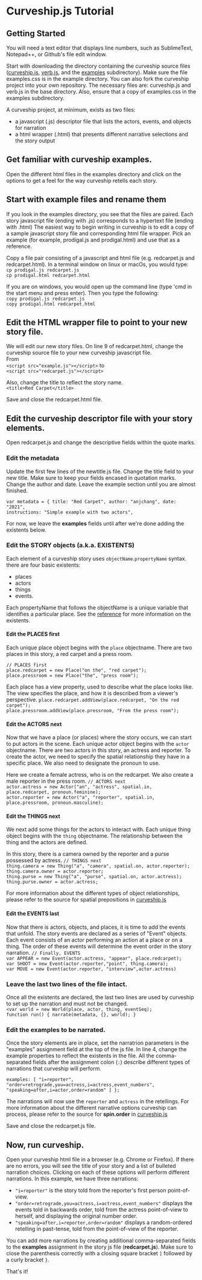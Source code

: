 # Curveship.js Tutorial

## Getting Started
You will need a text editor that displays line numbers, such as SublimeText, Notepad++, or Github's file edit window.

Start with downloading the directory containing the curveship source files ([curveship.js](../curveship.js), [verb.js](../verb.js),  and the [examples](../examples/) subdirectory). Make sure the file examples.css is in the example directory. You can also fork the curveship project into your own repository.
The necessary files are: curveship.js and verb.js in the base directory. Also, ensure that a copy of examples.css in the examples subdirectory.

A curveship project, at minimum, exists as two files:
*  a javascript (.js) descriptor file that lists the actors, events, and objects for narration
*  a html wrapper (.html) that presents different narrative selections and the story output

## Get familiar with curveship examples.
Open the different html files in the examples directory and click on the options to get a feel for the way curveship retells each story.

## Start with example files and rename them
If you look in the examples directory, you see that the files are paired. Each story javascript file  (ending with .js) corresponds to a hypertext file (ending with .html) The easiest way to begin writing in curveship is to edit a copy of a sample javascript story file and corresponding html file wrapper.  Pick an example (for example, prodigal.js and prodigal.html) and use that as a reference.

Copy a file pair consisting of a javascript and html file (e.g. redcarpet.js and redcarpet.html).  In a terminal window on linux or macOs, you would type:
<br>`cp prodigal.js redcarpet.js`
<br>`cp prodigal.html redcarpet.html`

If you are on windows, you would open up the command line (type 'cmd in the start menu and press enter). Then you type the following:
<br>`copy prodigal.js redcarpet.js`
<br>`copy prodigal.html redcarpet.html`

## Edit the HTML wrapper file to point to your new story file.
We will edit our new story files. On line 9 of redcarpet.html, change the curveship source file to your new curveship javascript file. <br>
 From<br>
`<script src="example.js"></script>`
to<br>
`<script src="redcarpet.js"></script>`

Also, change the title to reflect the story name.<br>
`<title>Red Carpet</title>`

Save and close the redcarpet.html file. 

## Edit the curveship descriptor file with your story elements.
Open redcarpet.js and change the descriptive fields within the quote marks. 

### Edit the metadata
Update the first few lines of the newtitle.js file.
Change the title field to your new title. Make sure to keep your fields encased in quotation marks.
Change the author and date.
Leave the example section until you are almost finished.

`var metadata = { title: "Red Carpet", author: "anjchang", date: "2021",`<br>
`instructions: "Simple example with two actors",`

For now, we leave the <b>examples</b> fields until after we're done adding the existents below.

### Edit the STORY objects (a.k.a. EXISTENTS)
Each element of a curveship story uses `objectName`.`propertyName` syntax. there are four basic existents:
* places
* actors
* things
* events.

Each propertyName that follows the objectName is a unique variable that identifies a particular place. See the [reference](reference.html) for more information on the existents.

#### Edit the PLACES first
Each unique place object begins with the `place` objectname.  There are two places in this story, a red carpet and a press room.

`// PLACES first`<br>
`place.redcarpet = new Place("on the", "red carpet");`<br>
`place.pressroom = new Place("the", "press room");`<br>

Each place has a view property, used to describe what the place looks like. The view specifies the place, and how it is described from a viewer's perspective.
`place.redcarpet.addView(place.redcarpet, "On the red carpet");`<br>
`place.pressroom.addView(place.pressroom, "From the press room");`<br>

#### Edit the ACTORS next
Now that we have a place (or places) where the story occurs, we can start to put actors in the scene.
Each unique actor object begins with the `actor` objectname.  There are two actors in this story, an actress and reporter.
To create the actor, we need to specify the spatial relationship they have in a specific place. We also need to designate the pronoun to use.

Here we create a female actress, who is on the redcarpet. We also create a male reporter in the press room.
`// ACTORS next`<br>
`actor.actress = new Actor("an", "actress", spatial.in, place.redcarpet, pronoun.feminine);`<br>
`actor.reporter = new Actor("a", "reporter", spatial.in, place.pressroom, pronoun.masculine);`<br>

#### Edit the THINGS next
We next add some things for the actors to interact with. 
Each unique thing object begins with the `thing` objectname. The relationship between the thing and the actors are defined.

In this story, there is a camera owned by the reporter and a purse possessed by actress.
`// THINGS next`<br>
`thing.camera = new Thing("a", "camera", spatial.on, actor.reporter);`<br>
`thing.camera.owner = actor.reporter;`<br>
`thing.purse = new Thing("a", "purse", spatial.on, actor.actress);`<br>
`thing.purse.owner = actor.actress;`<br>

 For more information about the different types of object relationships, please refer to the source for spatial prepositions in
[curveship.js](../curveship.js)

#### Edit the EVENTS last
Now that there is actors, objects, and places, it is time to add the events that unfold. The story events are declared as a series of "Event" objects.  Each event consists of an actor performing an action at a place or on a thing. The order of these events will determine the event order in the story narration.
`// Finally, EVENTS`<br>
`var APPEAR = new Event(actor.actress, "appear", place.redcarpet);`<br>
`var SHOOT = new Event(actor.reporter,"point", thing.camera);`<br>
`var MOVE = new Event(actor.reporter, "interview",actor.actress)`<br>

### Leave the last two lines of the file intact.
Once all the existents are declared, the last two lines are used by curveship to set up the narration and must not be changed.<br>
`<var world = new World(place, actor, thing, eventSeq);`<br>
`function run() { narrate(metadata, {}, world); }`

### Edit the examples to be narrated.
Once the story elements are in place, set the narratrion parameters in the "examples" assignment field at the top of the js file.
In line 4, change the example properties to reflect the existents in the file. All the comma-separated fields after the assignment colon (`:`) describe different types of narrations that curveship will perform.

`examples: [ "i=reporter",`<br>
`"order=retrograde,you=actress,i=actress,event_numbers",`<br>
`"speaking=after,i=actor,order=random" ] };`<br>

The narrations will now use the `reporter` and `actress` in the retellings. For more information about the different narrative options curveship can process, please refer to the source for <b>spin.order</b> in [curveship.js](../curveship.js)

Save and close the redcarpet.js file.

## Now, run  curveship. 
Open your curveship html file in a browser (e.g. Chrome or Firefox). If there are no errors, you will see the title of your story and a list of bulleted narration choices. Clicking on each of these options will perform different narrations. In this example, we have three narrations:
* `"i=reporter"` is the story told from the reporter's first person point-of-view.
* `"order=retrograde,you=actress,i=actress,event_numbers"` displays the events told in backwards order, told from the actress point-of-view to herself, and displaying the original number order.
* `"speaking=after,i=reporter,order=random"`  displays a random-ordered retelling in past-tense, told from the point-of-view of the reporter.

You can add more narrations by creating additional comma-separated fields to the <b>examples</b> assignment in the story js file (<b>redcarpet.js</b>). Make sure to close the parenthesis correctly with a closing square bracket `]` followed by a curly bracket `}`. 

That's it! 
